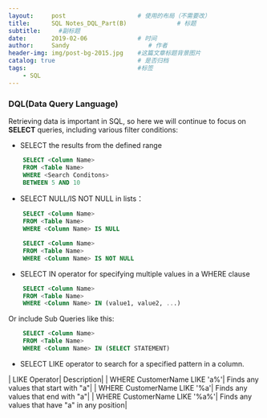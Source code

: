 ```yaml
---
layout:     post                    # 使用的布局（不需要改）
title:      SQL Notes_DQL_Part(B)              # 标题 
subtitle:     #副标题
date:       2019-02-06              # 时间
author:     Sandy                      # 作者
header-img: img/post-bg-2015.jpg    #这篇文章标题背景图片
catalog: true                       # 是否归档
tags:                               #标签
    - SQL
---
```


### DQL(Data Query Language) 
Retrieving data is important in SQL, so here we will continue to focus on **SELECT** queries, including various filter conditions:

- SELECT the results from the defined range
```sql
    SELECT <Column Name>
    FROM <Table Name>
    WHERE <Search Conditons>
    BETWEEN 5 AND 10
```

- SELECT NULL/IS NOT NULL in lists：
```sql
    SELECT <Column Name>
    FROM <Table Name>
    WHERE <Column Name> IS NULL
```
```sql
    SELECT <Column Name>
    FROM <Table Name>
    WHERE <Column Name> IS NOT NULL
```

- SELECT IN operator for specifying multiple values in a WHERE clause
```sql
    SELECT <Column Name>
    FROM <Table Name>
    WHERE <Column Name> IN (value1, value2, ...)
```
 Or include Sub Queries like this: 
```sql
    SELECT <Column Name>
    FROM <Table Name>
    WHERE <Column Name> IN (SELECT STATEMENT)
```

- SELECT LIKE operator to search for a specified pattern in a column. 
 
| LIKE Operator| Description|
| WHERE CustomerName LIKE 'a%'| Finds any values that start with "a"|
| WHERE CustomerName LIKE '%a'| Finds any values that end with "a"|
| WHERE CustomerName LIKE '%a%'| Finds any values that have "a" in any position|
